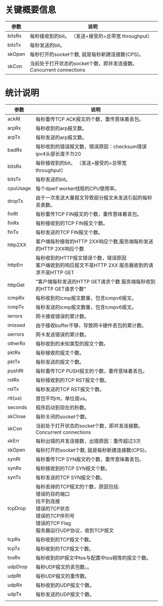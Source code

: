 # 关键概要信息
| 参数   | 说明|
|--------|--------------------------------------------------|
| bitsRx | 每秒接收到的bit。 （发送+接受的=总带宽 throughput）               |
| bitsTx | 每秒发送的bit。                                        |
| skOpen | 每秒打开的socket个数, 就是每秒新建连接数(CPS)。                   |
| skCon  | 当前处于打开状态的socket个数，即并发连接数。Concurrent connections  |





# 统计说明
| 参数   | 说明|
|-----------|-------------------------------------------------------------------------------------|
| ackRt     | 每秒重传TCP ACK报文的个数，重传意味着丢包。                                                           |
| arpRx     | 每秒收到的arp报文数。                                                                        |
| arpTx     | 每秒发送的arp报文数。                                                                        |
| badRx     | 每秒收到的错误报文数，错误原因：checksum错误 ipv4头部长度不为20                                             |
| bitsRx    | 每秒接收到的bit。 （发送+接受的=总带宽 throughput）                                                  |
| bitsTx    | 每秒发送的bit。                                                                           |
| cpuUsage  | 每个dperf worker线程的CPU使用率。                                                            |
| dropTx    | 由于一次发送大量报文导致部分报文未发送引起的每秒丢表数。                                                        |
| finRt     | 每秒重传TCP FIN报文的个数，重传意味着丢包。                                                           |
| finRx     | 每秒接收到的TCP FIN报文个数。                                                                  |
| finTx     | 每秒发送的TCP FIN报文个数。                                                                   |
| http2XX   | 客户端每秒接收的HTTP 2XX响应个数,服务端每秒发送的HTTP 2XX响应个数                                           |
| httpErr   | 每秒收到的HTTP报文错误个数，错误原因<br>客户端收到的响应报文不是HTTP 2XX 服务器收到的请求不是HTTP GET                        |
| httpGet   | "客户端每秒发送的HTTP GET请求个数 服务端每秒收到的HTTP GET请求个数"                                         |
| icmpRx    | 每秒收到的icmp报文数量，包含icmpv6报文。                                                           |
| icmpTx    | 每秒发送的icmp报文数量，包含icmpv6报文。                                                           |
| ierrors   | 网卡接收错误的累计数。                                                                         |
| imissed   | 由于接收buffer不够，导致网卡硬件丢包的累计数。                                                          |
| oerrors   | 网卡发送错误的累计数。                                                                         |
| otherRx   | 每秒收到的未知类型的报文个数。                                                                     |
| pktRx     | 每秒接收的报文个数。                                                                          |
| pktTx     | 每秒发送的报文个数。                                                                          |
| pushRt    | 每秒重传TCP PUSH报文的个数，重传意味着丢包。                                                          |
| rstRx     | 每秒接收到的TCP RST报文个数。                                                                  |
| rstTx     | 每秒发送的TCP RST报文个数。                                                                   |
| rtt(us)   | 首包平均rtt，单位是us。                                                                      |
| seconds   | 程序启动到现在的秒数。                                                                         |
| skClose   | 每秒关闭的socket个数。                                                                      |
| skCon     | 当前处于打开状态的socket个数，即并发连接数。Concurrent connections                                     |
| skErr     | 每秒出错的并发连接数，出错原因：重传超过3次                                                              |
| skOpen    | 每秒打开的socket个数, 就是每秒新建连接数(CPS)。                                                      |
| synRt     | 每秒重传TCP SYN报文的个数，重传意味着丢包。                                                           |
| synRx     | 每秒接收到的TCP SYN报文个数。                                                                  |
| synTx     | 每秒发送的TCP SYN报文个数。                                                                   |
| tcpDrop   | 每秒丢掉的TCP报文的个数，原因包括:<br>错误的目的端口<br>找不到连接<br>错误的TCP状态<br>错误的TCP序列号<br>错误的TCP Flag<br>服务器运行UDP协议，收到TCP报文 |
| tcpRx     | 每秒收到的TCP报文个数。                                                                       |
| tcpTx     | 每秒收到的TCP报文个数。                                                                       |
| tosRx     | 每秒收到的IP报文中tos与配置中tos相等的报文个数。                                                        |
| udpDrop   | 每秒UDP报文的丢包数。。                                                                       |
| udpRt     | 每秒UDP报文的重传数。                                                                        |
| udpRx     | 每秒收到的UDP报文个数。                                                                       |
| udpTx     | 每秒发送的UDP报文个数。                                                                       |
|           |                                                                                     |
